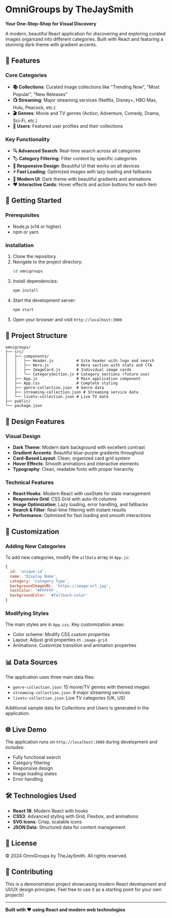 # OmniGroups by TheJaySmith

**Your One-Stop-Shop for Visual Discovery**

A modern, beautiful React application for discovering and exploring curated images organized into different categories. Built with React and featuring a stunning dark theme with gradient accents.

## 🌟 Features

### Core Categories
- **📚 Collections**: Curated image collections like "Trending Now", "Most Popular", "New Releases"
- **📺 Streaming**: Major streaming services (Netflix, Disney+, HBO Max, Hulu, Peacock, etc.)
- **🎬 Genres**: Movie and TV genres (Action, Adventure, Comedy, Drama, Sci-Fi, etc.)
- **👤 Users**: Featured user profiles and their collections

### Key Functionality
- **🔍 Advanced Search**: Real-time search across all categories
- **🏷️ Category Filtering**: Filter content by specific categories
- **📱 Responsive Design**: Beautiful UI that works on all devices
- **⚡ Fast Loading**: Optimized images with lazy loading and fallbacks
- **🎨 Modern UI**: Dark theme with beautiful gradients and animations
- **♥️ Interactive Cards**: Hover effects and action buttons for each item

## 🚀 Getting Started

### Prerequisites
- Node.js (v14 or higher)
- npm or yarn

### Installation
1. Clone the repository
2. Navigate to the project directory:
   ```bash
   cd omnigroups
   ```
3. Install dependencies:
   ```bash
   npm install
   ```
4. Start the development server:
   ```bash
   npm start
   ```
5. Open your browser and visit `http://localhost:3000`

## 📁 Project Structure

```
omnigroups/
├── src/
│   ├── components/
│   │   ├── Header.js          # Site header with logo and search
│   │   ├── Hero.js            # Hero section with stats and CTA
│   │   ├── ImageCard.js       # Individual image cards
│   │   └── CategorySection.js # Category sections (future use)
│   ├── App.js                 # Main application component
│   ├── App.css                # Complete styling
│   ├── genre-collection.json  # Genre data
│   ├── streaming-collection.json # Streaming service data
│   └── livetv-collection.json # Live TV data
├── public/
└── package.json
```

## 🎨 Design Features

### Visual Design
- **Dark Theme**: Modern dark background with excellent contrast
- **Gradient Accents**: Beautiful blue-purple gradients throughout
- **Card-Based Layout**: Clean, organized card grid system
- **Hover Effects**: Smooth animations and interactive elements
- **Typography**: Clean, readable fonts with proper hierarchy

### Technical Features
- **React Hooks**: Modern React with useState for state management
- **Responsive Grid**: CSS Grid with auto-fit columns
- **Image Optimization**: Lazy loading, error handling, and fallbacks
- **Search & Filter**: Real-time filtering with instant results
- **Performance**: Optimized for fast loading and smooth interactions

## 🔧 Customization

### Adding New Categories
To add new categories, modify the `allData` array in `App.js`:

```javascript
{
  id: 'unique-id',
  name: 'Display Name',
  category: 'Category Type',
  backgroundImageURL: 'https://image-url.jpg',
  textColor: '#FFFFFF',
  backgroundColor: '#fallback-color'
}
```

### Modifying Styles
The main styles are in `App.css`. Key customization areas:
- Color scheme: Modify CSS custom properties
- Layout: Adjust grid properties in `.image-grid`
- Animations: Customize transition and animation properties

## 📊 Data Sources

The application uses three main data files:
- `genre-collection.json`: 15 movie/TV genres with themed images
- `streaming-collection.json`: 8 major streaming services
- `livetv-collection.json`: Live TV categories (UK, US)

Additional sample data for Collections and Users is generated in the application.

## 🌐 Live Demo

The application runs on `http://localhost:3000` during development and includes:
- Fully functional search
- Category filtering
- Responsive design
- Image loading states
- Error handling

## 🛠️ Technologies Used

- **React 18**: Modern React with hooks
- **CSS3**: Advanced styling with Grid, Flexbox, and animations
- **SVG Icons**: Crisp, scalable icons
- **JSON Data**: Structured data for content management

## 📝 License

© 2024 OmniGroups by TheJaySmith. All rights reserved.

## 🤝 Contributing

This is a demonstration project showcasing modern React development and UI/UX design principles. Feel free to use it as a starting point for your own projects!

---

**Built with ❤️ using React and modern web technologies**
